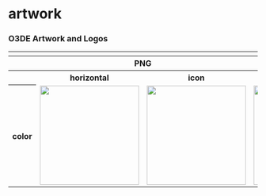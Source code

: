 # artwork


### O3DE Artwork and Logos


<table>
    <tr>
    	<th colspan="5"></th>
    </tr>
    <tr>
        <th></th>
        <th colspan="2">PNG</th>
        <th colspan="2">SVG</th>
    </tr>
    <tr>
        <th></th>
        <th>horizontal</th>
        <th>icon</th>
        <th>horizontal</th>
        <th>icon</th>
    </tr>
    <tr>
        <th>color</th>
        <td><img src="/O3DE/Color/O3DE-Logo-Color.png" width="200"></td>
        <td><img src="O3DE/Color/O3DE-Icon-Color.png" width="200"></td>
        <td><img src="O3DE/Color/O3DE-Logo-Color.png" width="200"></td>
        <td><img src="O3DE/Color/O3DE-Icon-Color.png" width="200"></td>
    </tr>
</table>
